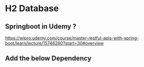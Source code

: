 # H2 Database 
  
## Springboot in Udemy ?  

https://wipro.udemy.com/course/master-restful-apis-with-spring-boot/learn/lecture/15746260?start=30#overview
  
## Add the below Dependency  
```
    
```  
